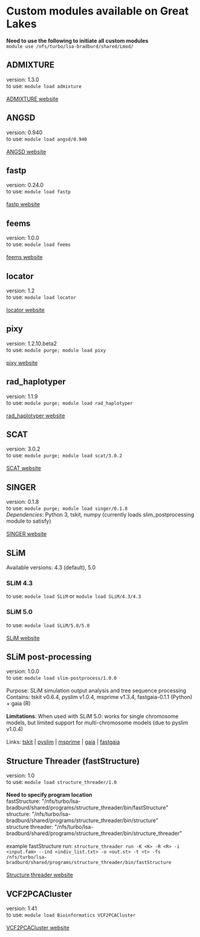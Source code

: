 # Custom modules available on Great Lakes

**Need to use the following to initiate all custom modules**<br>
`module use /nfs/turbo/lsa-bradburd/shared/Lmod/` 

## ADMIXTURE
version: 1.3.0<br>
to use: `module load admixture`<br>
<br>
[ADMIXTURE website](https://dalexander.github.io/admixture/index.html)<br>

## ANGSD
version: 0.940<br>
to use: `module load angsd/0.940`<br>
<br>
[ANGSD website](https://www.popgen.dk/angsd/index.php/ANGSD)<br>

## fastp
version: 0.24.0<br>
to use: `module load fastp`<br>
<br>
[fastp website](https://github.com/OpenGene/fastp)<br>

## feems
version: 1.0.0<br>
to use: `module load feems`<br>
<br>
[feems website](https://github.com/NovembreLab/feems)<br>

## locator
version: 1.2<br>
to use: `module load locator`<br>
<br>
[locator website](https://github.com/kr-colab/locator)<br>

## pixy
version: 1.2.10.beta2<br>
to use: `module purge; module load pixy`<br>
<br>
[pixy website](https://pixy.readthedocs.io/en/latest/index.html)<br>

## rad_haplotyper
version: 1.1.9<br>
to use: `module purge; module load rad_haplotyper`<br>
<br>
[rad_haplotyper website](https://github.com/chollenbeck/rad_haplotyper)<br>

## SCAT
version: 3.0.2<br>
to use: `module purge; module load scat/3.0.2`<br>
<br>
[SCAT website](https://github.com/stephens999/scat)<br>

## SINGER
version: 0.1.8<br>
to use: `module purge; module load singer/0.1.8`<br>
*Dependencies*: Python 3, tskit, numpy (currently loads slim_postprocessing module to satisfy)<br>
<br>
[SINGER website](https://github.com/popgenmethods/SINGER)<br>

## SLiM
Available versions: 4.3 (default), 5.0<br>
### SLiM 4.3
to use: `module load SLiM` or `module load SLiM/4.3/4.3`<br>
### SLiM 5.0
to use: `module load SLiM/5.0/5.0`<br>
<br>
[SLiM website](https://messerlab.org/slim/)<br>

## SLiM post-processing
version: 1.0.0<br>
to use: `module load slim-postprocess/1.0.0`<br>
<br>
Purpose: SLiM simulation output analysis and tree sequence processing<br>
Contains: tskit v0.6.4, pyslim v1.0.4, msprime v1.3.4, fastgaia-0.1.1 (Python) + gaia (R)<br>
<br>
**Limitations**: When used with SLiM 5.0: works for single chromosome models, but limited support for multi-chromosome models (due to pyslim v1.0.4)<br>
<br>
Links: [tskit](https://tskit.dev/) | [pyslim](https://pyslim.readthedocs.io/) | [msprime](https://msprime.readthedocs.io/) | [gaia](https://github.com/blueraleigh/gaia) | [fastgaia](https://github.com/chris-a-talbot/fastgaia)<br>

## Structure Threader (fastStructure)
version: 1.0<br>
to use: `module load structure_threader/1.0`<br>
<br>
**Need to specify program location**<br>
fastStructure: "/nfs/turbo/lsa-bradburd/shared/programs/structure_threader/bin/fastStructure"<br>
structure: "/nfs/turbo/lsa-bradburd/shared/programs/structure_threader/bin/structure"<br>
structure threader: "/nfs/turbo/lsa-bradburd/shared/programs/structure_threader/bin/structure_threader"<br>
<br>
example fastStructure run: `structure_threader run -K <K> -R <R> -i <input.fam> --ind <indiv_list.txt> -o <out.st> -t <t> -fs /nfs/turbo/lsa-bradburd/shared/programs/structure_threader/bin/fastStructure`<br>
<br>
[Structure threader website](https://structure-threader.readthedocs.io/en/latest/usage/)<br>

## VCF2PCACluster
version: 1.41<br>
to use: `module load Bioinformatics VCF2PCACluster`<br>
<br>
[VCF2PCACluster website](https://github.com/hewm2008/VCF2PCACluster)<br>